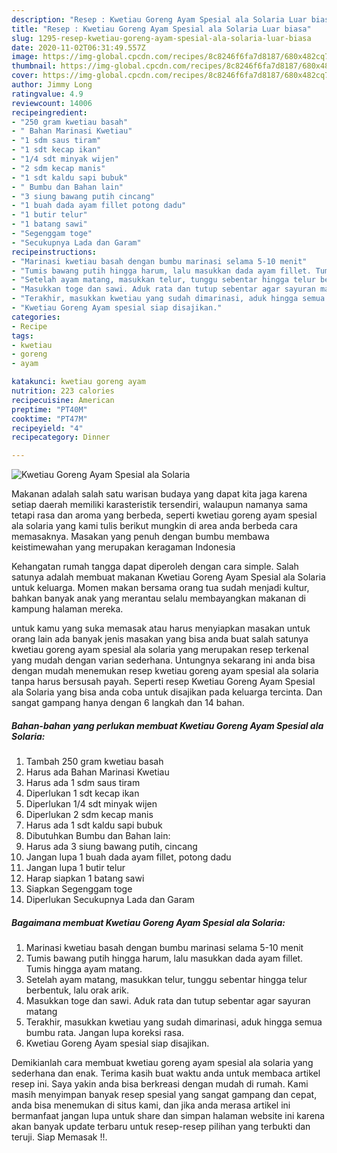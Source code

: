 ```yaml
---
description: "Resep : Kwetiau Goreng Ayam Spesial ala Solaria Luar biasa"
title: "Resep : Kwetiau Goreng Ayam Spesial ala Solaria Luar biasa"
slug: 1295-resep-kwetiau-goreng-ayam-spesial-ala-solaria-luar-biasa
date: 2020-11-02T06:31:49.557Z
image: https://img-global.cpcdn.com/recipes/8c8246f6fa7d8187/680x482cq70/kwetiau-goreng-ayam-spesial-ala-solaria-foto-resep-utama.jpg
thumbnail: https://img-global.cpcdn.com/recipes/8c8246f6fa7d8187/680x482cq70/kwetiau-goreng-ayam-spesial-ala-solaria-foto-resep-utama.jpg
cover: https://img-global.cpcdn.com/recipes/8c8246f6fa7d8187/680x482cq70/kwetiau-goreng-ayam-spesial-ala-solaria-foto-resep-utama.jpg
author: Jimmy Long
ratingvalue: 4.9
reviewcount: 14006
recipeingredient:
- "250 gram kwetiau basah"
- " Bahan Marinasi Kwetiau"
- "1 sdm saus tiram"
- "1 sdt kecap ikan"
- "1/4 sdt minyak wijen"
- "2 sdm kecap manis"
- "1 sdt kaldu sapi bubuk"
- " Bumbu dan Bahan lain"
- "3 siung bawang putih cincang"
- "1 buah dada ayam fillet potong dadu"
- "1 butir telur"
- "1 batang sawi"
- "Segenggam toge"
- "Secukupnya Lada dan Garam"
recipeinstructions:
- "Marinasi kwetiau basah dengan bumbu marinasi selama 5-10 menit"
- "Tumis bawang putih hingga harum, lalu masukkan dada ayam fillet. Tumis hingga ayam matang."
- "Setelah ayam matang, masukkan telur, tunggu sebentar hingga telur berbentuk, lalu orak arik."
- "Masukkan toge dan sawi. Aduk rata dan tutup sebentar agar sayuran matang"
- "Terakhir, masukkan kwetiau yang sudah dimarinasi, aduk hingga semua bumbu rata. Jangan lupa koreksi rasa."
- "Kwetiau Goreng Ayam spesial siap disajikan."
categories:
- Recipe
tags:
- kwetiau
- goreng
- ayam

katakunci: kwetiau goreng ayam 
nutrition: 223 calories
recipecuisine: American
preptime: "PT40M"
cooktime: "PT47M"
recipeyield: "4"
recipecategory: Dinner

---
```



![Kwetiau Goreng Ayam Spesial ala Solaria](https://img-global.cpcdn.com/recipes/8c8246f6fa7d8187/680x482cq70/kwetiau-goreng-ayam-spesial-ala-solaria-foto-resep-utama.jpg)

Makanan adalah salah satu warisan budaya yang dapat kita jaga karena setiap daerah memiliki karasteristik tersendiri, walaupun namanya sama tetapi rasa dan aroma yang berbeda, seperti kwetiau goreng ayam spesial ala solaria yang kami tulis berikut mungkin di area anda berbeda cara memasaknya. Masakan yang penuh dengan bumbu membawa keistimewahan yang merupakan keragaman Indonesia



Kehangatan rumah tangga dapat diperoleh dengan cara simple. Salah satunya adalah membuat makanan Kwetiau Goreng Ayam Spesial ala Solaria untuk keluarga. Momen makan bersama orang tua sudah menjadi kultur, bahkan banyak anak yang merantau selalu membayangkan makanan di kampung halaman mereka.

untuk kamu yang suka memasak atau harus menyiapkan masakan untuk orang lain ada banyak jenis masakan yang bisa anda buat salah satunya kwetiau goreng ayam spesial ala solaria yang merupakan resep terkenal yang mudah dengan varian sederhana. Untungnya sekarang ini anda bisa dengan mudah menemukan resep kwetiau goreng ayam spesial ala solaria tanpa harus bersusah payah.
Seperti resep Kwetiau Goreng Ayam Spesial ala Solaria yang bisa anda coba untuk disajikan pada keluarga tercinta. Dan sangat gampang hanya dengan 6 langkah dan 14 bahan.


<!--inarticleads1-->

##### Bahan-bahan yang perlukan membuat Kwetiau Goreng Ayam Spesial ala Solaria:

1. Tambah 250 gram kwetiau basah
1. Harus ada  Bahan Marinasi Kwetiau
1. Harus ada 1 sdm saus tiram
1. Diperlukan 1 sdt kecap ikan
1. Diperlukan 1/4 sdt minyak wijen
1. Diperlukan 2 sdm kecap manis
1. Harus ada 1 sdt kaldu sapi bubuk
1. Dibutuhkan  Bumbu dan Bahan lain:
1. Harus ada 3 siung bawang putih, cincang
1. Jangan lupa 1 buah dada ayam fillet, potong dadu
1. Jangan lupa 1 butir telur
1. Harap siapkan 1 batang sawi
1. Siapkan Segenggam toge
1. Diperlukan Secukupnya Lada dan Garam




<!--inarticleads2-->

##### Bagaimana membuat  Kwetiau Goreng Ayam Spesial ala Solaria:

1. Marinasi kwetiau basah dengan bumbu marinasi selama 5-10 menit
1. Tumis bawang putih hingga harum, lalu masukkan dada ayam fillet. Tumis hingga ayam matang.
1. Setelah ayam matang, masukkan telur, tunggu sebentar hingga telur berbentuk, lalu orak arik.
1. Masukkan toge dan sawi. Aduk rata dan tutup sebentar agar sayuran matang
1. Terakhir, masukkan kwetiau yang sudah dimarinasi, aduk hingga semua bumbu rata. Jangan lupa koreksi rasa.
1. Kwetiau Goreng Ayam spesial siap disajikan.




Demikianlah cara membuat kwetiau goreng ayam spesial ala solaria yang sederhana dan enak. Terima kasih buat waktu anda untuk membaca artikel resep ini. Saya yakin anda bisa berkreasi dengan mudah di rumah. Kami masih menyimpan banyak resep spesial yang sangat gampang dan cepat, anda bisa menemukan di situs kami, dan jika anda merasa artikel ini bermanfaat jangan lupa untuk share dan simpan halaman website ini karena akan banyak update terbaru untuk resep-resep pilihan yang terbukti dan teruji. Siap Memasak !!. 
